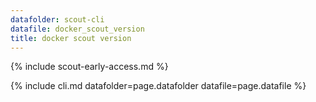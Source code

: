 ```yaml
---
datafolder: scout-cli
datafile: docker_scout_version
title: docker scout version
---
```

<!--
This page is automatically generated from Docker's source code. If you want to
suggest a change to the text that appears here, open a ticket in the source
repository on GitHub:

https://github.com/docker/scout-cli
-->

{% include scout-early-access.md %}

{% include cli.md datafolder=page.datafolder datafile=page.datafile %}

